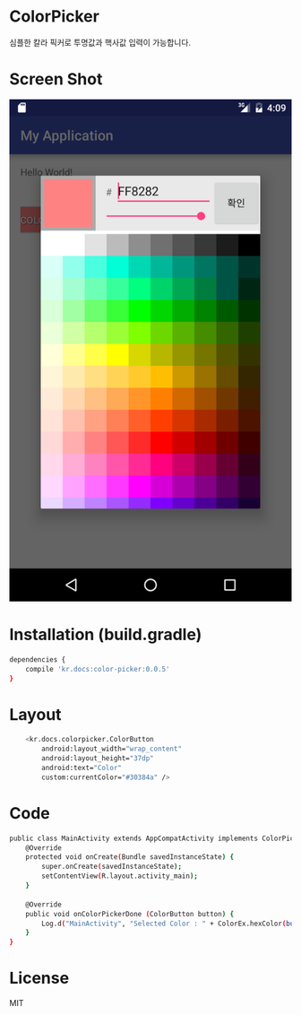 # ColorPicker

심플한 칼라 픽커로 투명값과 핵사값 입력이 가능합니다.


# Screen Shot
<p align="center" >
<img src="https://github.com/ShockUtility/ColorPicker/blob/master/Screenshot.png">
</p>

# Installation (build.gradle)
```sh
dependencies {
    compile 'kr.docs:color-picker:0.0.5'
}
```

# Layout
```sh
    <kr.docs.colorpicker.ColorButton
        android:layout_width="wrap_content"
        android:layout_height="37dp"
        android:text="Color" 
        custom:currentColor="#30384a" />
```

# Code
```sh
public class MainActivity extends AppCompatActivity implements ColorPickerFragment.ColorPickerListener {
    @Override
    protected void onCreate(Bundle savedInstanceState) {
        super.onCreate(savedInstanceState);
        setContentView(R.layout.activity_main);
    }

    @Override
    public void onColorPickerDone (ColorButton button) {
        Log.d("MainActivity", "Selected Color : " + ColorEx.hexColor(button.getCurrentColor()));
    }
}
```

# License
MIT
